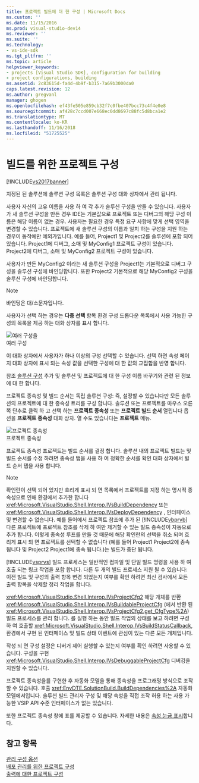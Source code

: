 ```yaml
---
title: 프로젝트 빌드에 대 한 구성 | Microsoft Docs
ms.custom: ''
ms.date: 11/15/2016
ms.prod: visual-studio-dev14
ms.reviewer: ''
ms.suite: ''
ms.technology:
- vs-ide-sdk
ms.tgt_pltfrm: ''
ms.topic: article
helpviewer_keywords:
- projects [Visual Studio SDK], configuration for building
- project configurations, building
ms.assetid: 2c83615d-fa4d-4b9f-b315-7a69b3000da0
caps.latest.revision: 12
ms.author: gregvanl
manager: ghogen
ms.openlocfilehash: ef43fe505e859cb32f7c0fbe407bcc73c4f4e0e8
ms.sourcegitcommit: af428c7ccd007e668ec0dd8697c88fc5d8bca1e2
ms.translationtype: MT
ms.contentlocale: ko-KR
ms.lasthandoff: 11/16/2018
ms.locfileid: "51725525"
---
```

# <a name="project-configuration-for-building"></a>빌드를 위한 프로젝트 구성
[!INCLUDE[vs2017banner](../../includes/vs2017banner.md)]

지정된 된 솔루션에 솔루션 구성 목록은 솔루션 구성 대화 상자에서 관리 됩니다.  
  
 사용자 자신의 고유 이름을 사용 하 여 각 추가 솔루션 구성을 만들 수 있습니다. 사용자가 새 솔루션 구성을 만든 경우 IDE는 기본값으로 프로젝트 또는 디버그의 해당 구성 이름은 해당 이름이 없는 경우. 사용자는 필요한 경우 특정 요구 사항에 맞게 선택 영역을 변경할 수 있습니다. 프로젝트에 새 솔루션 구성의 이름과 일치 하는 구성을 지원 하는 경우이 동작에만 예외가입니다. 예를 들어, Project1 및 Project2를 솔루션에 포함 되어 있습니다. Project1에 디버그, 소매 및 MyConfig1 프로젝트 구성이 있습니다. Project2에 디버그, 소매 및 MyConfig2 프로젝트 구성이 있습니다.  
  
 사용자가 만든 MyConfig2 이라는 새 솔루션 구성을 Project1는 기본적으로 디버그 구성을 솔루션 구성에 바인딩합니다. 또한 Project2 기본적으로 해당 MyConfig2 구성을 솔루션 구성에 바인딩합니다.  
  
> [!NOTE]
>  바인딩은 대/소문자입니다.  
  
 사용자가 선택 하는 경우는 **다중 선택** 항목 환경 구성 드롭다운 목록에서 사용 가능한 구성의 목록을 제공 하는 대화 상자를 표시 합니다.  
  
 ![여러 구성을](../../extensibility/internals/media/vsmultiplecfgs.gif "vsMultipleCfgs")  
여러 구성  
  
 이 대화 상자에서 사용자가 하나 이상의 구성 선택할 수 있습니다. 선택 하면 속성 페이지 대화 상자에 표시 되는 속성 값을 선택한 구성에 대 한 값의 교집합을 반영 합니다.  
  
 참조 [솔루션 구성](../../extensibility/internals/solution-configuration.md) 추가 및 솔루션 및 프로젝트에 대 한 구성 이름 바꾸기와 관련 된 정보에 대 한 합니다.  
  
 프로젝트 종속성 및 빌드 순서는 독립 솔루션 구성: 즉, 설정할 수 있습니다만 모든 솔루션의 프로젝트에 대 한 종속성 트리를 구성 합니다. 솔루션 또는 프로젝트를 마우스 오른쪽 단추로 클릭 하 고 선택 하는 **프로젝트 종속성** 또는 **프로젝트 빌드 순서** 열립니다 옵션을 **프로젝트 종속성** 대화 상자. 열 수도 있습니다는 **프로젝트** 메뉴.  
  
 ![프로젝트 종속성](../../extensibility/internals/media/vsprojdependencies.gif "vsProjDependencies")  
프로젝트 종속성  
  
 프로젝트 종속성 프로젝트는 빌드 순서를 결정 합니다. 솔루션 내의 프로젝트 빌드는 및 빌드 순서를 수정 하려면 종속성 탭을 사용 하 여 정확한 순서를 확인 대화 상자에서 빌드 순서 탭을 사용 합니다.  
  
> [!NOTE]
>  확인란이 선택 되어 있지만 흐리게 표시 되 면 목록에서 프로젝트를 지정 하는 명시적 종속성으로 인해 환경에서 추가한 합니다 <xref:Microsoft.VisualStudio.Shell.Interop.IVsBuildDependency> 또는 <xref:Microsoft.VisualStudio.Shell.Interop.IVsDeployDependency> , 인터페이스 및 변경할 수 없습니다. 예를 들어에서 프로젝트 참조에 추가 된 [!INCLUDE[vbprvb](../../includes/vbprvb-md.md)] 다른 프로젝트에 프로젝트 참조를 삭제 하 여만 제거할 수 있는 빌드 종속성이 자동으로 추가 합니다. 이렇게 종속성 루프를 만들 것 때문에 해당 확인란의 선택을 취소 되며 흐리게 표시 되 면 프로젝트를 선택할 수 없습니다 (예를 들어 Project1 Project2에 종속 됩니다 및 Project2 Project1에 종속 됩니다.)는 빌드가 중단 됩니다.  
  
 [!INCLUDE[vsprvs](../../includes/vsprvs-md.md)] 빌드 프로세스는 일반적인 컴파일 및 단일 빌드 명령을 사용 하 여 호출 되는 링크 작업을 포함 합니다. 다른 두 개의 빌드 프로세스 지원 될 수 있습니다: 이전 빌드 및 구성의 출력 항목 변경 되었는지 여부를 확인 하려면 최신 검사에서 모든 출력 항목을 삭제할 정리 작업을 합니다.  
  
 <xref:Microsoft.VisualStudio.Shell.Interop.IVsProjectCfg2> 해당 개체를 반환 <xref:Microsoft.VisualStudio.Shell.Interop.IVsBuildableProjectCfg> (에서 반환 된 <xref:Microsoft.VisualStudio.Shell.Interop.IVsProjectCfg2.get_CfgType%2A>) 빌드 프로세스를 관리 합니다. 를 실행 하는 동안 빌드 작업의 상태를 보고 하려면 구성 하 여 호출할 <xref:Microsoft.VisualStudio.Shell.Interop.IVsBuildStatusCallback>, 환경에서 구현 된 인터페이스 및 빌드 상태 이벤트에 관심이 있는 다른 모든 개체입니다.  
  
 작성 되 면 구성 설정은 디버거 제어 실행할 수 있는지 여부를 확인 하려면 사용할 수 있습니다. 구성을 구현 <xref:Microsoft.VisualStudio.Shell.Interop.IVsDebuggableProjectCfg> 디버깅을 지원할 수 있습니다.  
  
 프로젝트 종속성을를 구현한 후 자동화 모델을 통해 종속성을 프로그래밍 방식으로 조작할 수 있습니다. 호출 <xref:EnvDTE.SolutionBuild.BuildDependencies%2A> 자동화 모델에서입니다. 솔루션 빌드 관리자 구성 및 해당 속성을 직접 조작 허용 하는 사용 가능한 VSIP API 수준 인터페이스가 없는 있습니다.  
  
 또한 프로젝트 종속성 창에 표를 제공할 수 있습니다. 자세한 내용은 [속성 눈금 표시](../../extensibility/internals/properties-display-grid.md)합니다.  
  
## <a name="see-also"></a>참고 항목  
 [관리 구성 옵션](../../extensibility/internals/managing-configuration-options.md)   
 [배포 관리를 위한 프로젝트 구성](../../extensibility/internals/project-configuration-for-managing-deployment.md)   
 [출력에 대한 프로젝트 구성](../../extensibility/internals/project-configuration-for-output.md)

